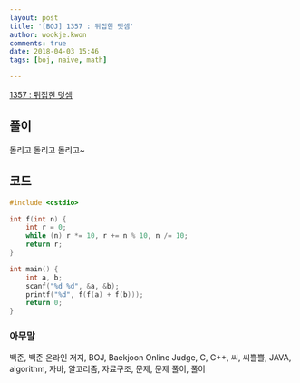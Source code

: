 ```yaml
---
layout: post
title: '[BOJ] 1357 : 뒤집힌 덧셈'
author: wookje.kwon
comments: true
date: 2018-04-03 15:46
tags: [boj, naive, math]

---
```


[1357 : 뒤집힌 덧셈](https://www.acmicpc.net/problem/1357)

## 풀이

돌리고 돌리고 돌리고~

## 코드

```cpp
#include <cstdio>

int f(int n) {
    int r = 0;
    while (n) r *= 10, r += n % 10, n /= 10;
    return r;
}

int main() {
    int a, b;
    scanf("%d %d", &a, &b);
    printf("%d", f(f(a) + f(b)));
    return 0;
}
```

### 아무말  
백준, 백준 온라인 저지, BOJ, Baekjoon Online Judge, C, C++, 씨, 씨쁠쁠, JAVA, algorithm, 자바, 알고리즘, 자료구조, 문제, 문제 풀이, 풀이
